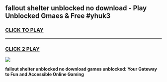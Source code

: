 
## fallout shelter unblocked no download - Play Unblocked Gmaes & Free #yhuk3
<h3>
<a href="https://news.freeplayer.one?title=fallout_shelter_unblocked_no_download&ref=24F">CLICK TO PLAY</a></h3>
<hr>

<h3>
<a href="https://news.freeplayer.one?title=fallout_shelter_unblocked_no_download&ref=24F">CLICK 2 PLAY</a>
  
</h3>

<a href="https://news.freeplayer.one?title=fallout_shelter_unblocked_no_download&ref=24F/"><img src="https://clearcache.store/games.png"></a>


**fallout shelter unblocked no download games unblocked: Your Gateway to Fun and Accessible Online Gaming**

